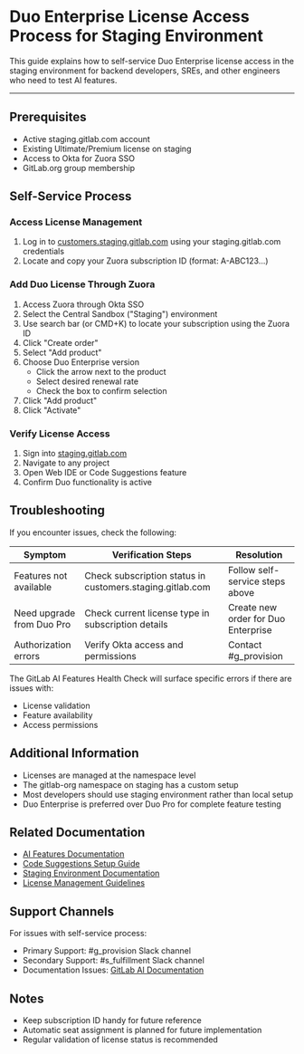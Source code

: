 <!-- Permit linking to GitLab docs and issues -->
<!-- markdownlint-disable MD034 -->
# Duo Enterprise License Access Process for Staging Environment

This guide explains how to self-service Duo Enterprise license access in the staging environment for backend developers, SREs, and other engineers who need to test AI features.

---

## Prerequisites

- Active staging.gitlab.com account
- Existing Ultimate/Premium license on staging
- Access to Okta for Zuora SSO
- GitLab.org group membership

## Self-Service Process

### Access License Management

1. Log in to [customers.staging.gitlab.com](https://customers.staging.gitlab.com) using your staging.gitlab.com credentials
2. Locate and copy your Zuora subscription ID (format: A-ABC123...)

### Add Duo License Through Zuora

1. Access Zuora through Okta SSO
2. Select the Central Sandbox ("Staging") environment
3. Use search bar (or CMD+K) to locate your subscription using the Zuora ID
4. Click "Create order"
5. Select "Add product"
6. Choose Duo Enterprise version
   - Click the arrow next to the product
   - Select desired renewal rate
   - Check the box to confirm selection
7. Click "Add product"
8. Click "Activate"

### Verify License Access

1. Sign into [staging.gitlab.com](https://staging.gitlab.com)
2. Navigate to any project
3. Open Web IDE or Code Suggestions feature
4. Confirm Duo functionality is active

## Troubleshooting

If you encounter issues, check the following:

| Symptom | Verification Steps | Resolution |
|---------|-------------------|------------|
| Features not available | Check subscription status in customers.staging.gitlab.com | Follow self-service steps above |
| Need upgrade from Duo Pro | Check current license type in subscription details | Create new order for Duo Enterprise |
| Authorization errors | Verify Okta access and permissions | Contact #g_provision |

The GitLab AI Features Health Check will surface specific errors if there are issues with:

- License validation
- Feature availability
- Access permissions

## Additional Information

- Licenses are managed at the namespace level
- The gitlab-org namespace on staging has a custom setup
- Most developers should use staging environment rather than local setup
- Duo Enterprise is preferred over Duo Pro for complete feature testing

## Related Documentation

- [AI Features Documentation](https://docs.gitlab.com/development/ai_features/)
- [Code Suggestions Setup Guide](https://docs.gitlab.com/development/code_suggestions/)
- [Staging Environment Documentation](link-to-docs)
- [License Management Guidelines](link-to-guidelines)

## Support Channels

For issues with self-service process:

- Primary Support: #g_provision Slack channel
- Secondary Support: #s_fulfillment Slack channel
- Documentation Issues: [GitLab AI Documentation](gitlab-org-link)

## Notes

- Keep subscription ID handy for future reference
- Automatic seat assignment is planned for future implementation
- Regular validation of license status is recommended
